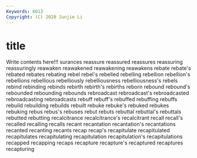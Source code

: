 ```yaml
---
Keywords: 6013
Copyright: (C) 2020 Junjie Li
---
```


# title

Write contents here!!!
surances 
reassure 
reassured 
reassures 
reassuring 
reassuringly
reawaken 
reawakened 
reawakening 
reawakens 
rebate 
rebate's 
rebated 
rebates 
rebating 
rebel
rebel's 
rebelled 
rebelling 
rebellion 
rebellion's 
rebellions 
rebellious 
rebelliously 
rebelliousness 
rebelliousness's
rebels 
rebind 
rebinding 
rebinds 
rebirth 
rebirth's 
rebirths 
reborn 
rebound 
rebound's
rebounded 
rebounding 
rebounds 
rebroadcast 
rebroadcast's 
rebroadcasted 
rebroadcasting 
rebroadcasts 
rebuff 
rebuff's
rebuffed 
rebuffing 
rebuffs 
rebuild 
rebuilding 
rebuilds 
rebuilt 
rebuke 
rebuke's 
rebuked
rebukes 
rebuking 
rebus 
rebus's 
rebuses 
rebut 
rebuts 
rebuttal 
rebuttal's 
rebuttals
rebutted 
rebutting 
recalcitrance 
recalcitrance's 
recalcitrant 
recall 
recall's 
recalled 
recalling 
recalls
recant 
recantation 
recantation's 
recantations 
recanted 
recanting 
recants 
recap 
recap's 
recapitulate
recapitulated 
recapitulates 
recapitulating 
recapitulation 
recapitulation's 
recapitulations 
recapped 
recapping 
recaps 
recapture
recapture's 
recaptured 
recaptures 
recapturing 
